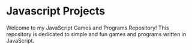 # Javascript Projects
Welcome to my JavaScript Games and Programs Repository! This repository is dedicated to simple and fun games and programs written in JavaScript.
